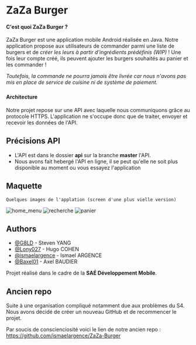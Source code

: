 
# ZaZa Burger

#### C'est quoi ZaZa Burger ?
ZaZa Burger est une application mobile Android réalisée en Java. Notre application propose aux utilisateurs de commander parmi une liste de burgers et de *créer les leurs à partir d'ingrédients prédéfinis (WIP)* ! Une fois leur compte créé, ils peuvent ajouter les burgers souhaités au panier et les commander !

*Toutefois, la commande ne pourra jamais être livrée car nous n'avons pas mis en place de service de cuisine ni de système de paiement.*

###

#### Architecture
Notre projet repose sur une API avec laquelle nous communiquons grâce au protocole HTTPS. L'application ne s'occupe donc que de traiter, envoyer et recevoir les données de l'API.






## Précisions API

- L'API est dans le dossier **api** sur la branche **master** l'API.
- Nous avons fait hebergé l'API en ligne, il se peut qu'elle ne soit plus disponible au moment ou vous essayez l'application




## Maquette

    Quelques images de l'applation (screen d'une plus vielle version)
![home_menu](https://imgur.com/F6LFUqr)
![recherche](https://imgur.com/4tJXTE3)
![panier](https://imgur.com/vnnomUW)



## Authors

- [@G8LD](https://github.com/G8LD) - Steven YANG
- [@Lony027](https://github.com/Lony027) - Hugo COHEN
- [@ismaelargence](https://github.com/ismaelargence) - Ismael ARGENCE
- [@Baxel01](https://github.com/Baxel01) - Axel BAUDIER

Projet réalisé dans le cadre de la **SAÉ Développement Mobile**.

## Ancien repo

Suite à une organisation compliqué notamment due aux problèmes du S4. Nous avons décidé de créer un nouveau GitHub et de recommencer le projet.

Par soucis de conscienciosité voici le lien de notre ancien repo : 
https://github.com/ismaelargence/ZaZa-Burger
